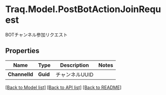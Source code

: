 # Traq.Model.PostBotActionJoinRequest
BOTチャンネル参加リクエスト

## Properties

Name | Type | Description | Notes
------------ | ------------- | ------------- | -------------
**ChannelId** | **Guid** | チャンネルUUID | 

[[Back to Model list]](../README.md#documentation-for-models) [[Back to API list]](../README.md#documentation-for-api-endpoints) [[Back to README]](../README.md)

